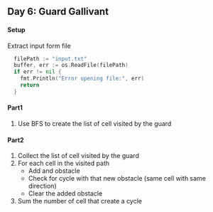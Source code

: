 ## Day 6: Guard Gallivant

#### Setup 
Extract input form file 
```go
  filePath := "input.txt"
  buffer, err := os.ReadFile(filePath)
  if err != nil {
    fmt.Println("Error opening file:", err)
    return
  }
```

#### Part1
1. Use BFS to create the list of cell visited by the guard

#### Part2
1. Collect the list of cell visited by the guard 
2. For each cell in the visited path
    - Add and obstacle 
    - Check for cycle with that new obstacle (same cell with same direction)
    - Clear the added obstacle
3. Sum the number of cell that create a cycle 
